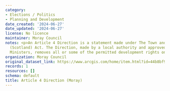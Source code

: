 ```yaml
---
category:
- Elections / Politics
- Planning and Development
date_created: '2024-06-27'
date_updated: '2024-06-27'
license: No licence
maintainer: Moray Council
notes: <p>An Article 4 Direction is a statement made under The Town and Country Planning
  (Scotland) Act. The Direction, made by a local authority and approved by Scottish
  Ministers, removes all or some of the permitted development rights on an area.</p>
organization: Moray Council
original_dataset_link: https://www.arcgis.com/home/item.html?id=44b8bf95debc497aaaabd2b24582c72d
records: 1
resources: []
schema: default
title: Article 4 Direction (Moray)
---
```

